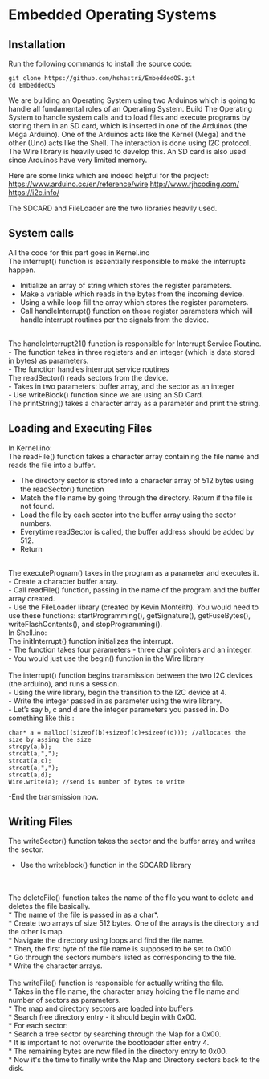 # Embedded Operating Systems

## Installation

Run the following commands to install the source code:

```
git clone https://github.com/hshastri/EmbeddedOS.git
cd EmbeddedOS
```

We are building an Operating System using two Arduinos which is going to handle all fundamental roles of an Operating System. Build The Operating System to handle system calls and to load files and execute programs by storing them in an SD card, which is inserted in one of the Arduinos (the Mega Arduino). One of the Arduinos acts like the Kernel (Mega) and the other (Uno) acts like the Shell. The interaction is done using I2C protocol. The Wire library is heavily used to develop this. An SD card is also used since Arduinos have very limited memory.

Here are some links which are indeed helpful for the project:
https://www.arduino.cc/en/reference/wire
http://www.rjhcoding.com/
https://i2c.info/

The SDCARD and FileLoader are the two libraries heavily used.

## System calls
All the code for this part goes in Kernel.ino </br>
The interrupt() function is essentially responsible to make the interrupts happen. </br>
- Initialize an array of  string which stores the register parameters. </br>
- Make a variable which reads in the bytes from the incoming device. </br>
- Using a while loop fill the array which stores the register parameters. </br>
- Call handleInterrupt() function on those register parameters which will handle interrupt routines per the  signals from the device. </br>
</br>
The handleInterrupt21() function is responsible for Interrupt Service Routine.</br>
- The function takes in three registers and an integer (which is data stored in bytes) as parameters.</br>
- The function handles interrupt service routines </br>
The readSector() reads sectors from the device.</br>
- Takes in two parameters: buffer array, and the sector as an integer </br>
- Use writeBlock() function since we are using an SD Card.</br>
The printString() takes a character array as a parameter and print the string.</br>

## Loading and Executing Files
In Kernel.ino:</br>
The readFile() function takes a character array containing the file name and reads the file into a buffer.</br>
- The directory sector is stored into a character array of 512 bytes using the readSector() function </br>
- Match the file name by going through the directory. Return if the file is not found. </br>
- Load the file by each sector into the buffer array using the sector numbers. </br>
- Everytime readSector is called, the buffer address should be added by 512. </br>
- Return </br>
</br>
The executeProgram() takes in the program as a parameter and executes it. </br>
- Create a character buffer array. </br>
- Call readFile() function, passing in the name of the program and the buffer array created. </br>
- Use the FileLoader library (created by Kevin Monteith). You would need to use these functions: startProgramming(), getSignature(), getFuseBytes(), writeFlashContents(), and stopProgramming(). </br>
In Shell.ino: </br>
The initInterrupt() function initializes the interrupt. </br>
- The function takes four parameters - three char pointers and an integer. </br>
- You would just use the begin() function in the Wire library </br>
</br>
The interrupt() function begins transmission between the two I2C devices (the arduino), and runs a session. </br>
- Using the wire library, begin the transition to the I2C device at 4. </br>
- Write the integer passed in as parameter using the wire library. </br>
- Let’s say b, c and d are the integer parameters you passed in. Do something like this : </br>

 ```
 char* a = malloc((sizeof(b)+sizeof(c)+sizeof(d))); //allocates the size by assing the size
 strcpy(a,b);
 strcat(a,",");
 strcat(a,c);
 strcat(a,",");
 strcat(a,d);
 Wire.write(a); //send is number of bytes to write
```
-End the transmission now. 
</br>
## Writing Files
The writeSector() function takes the sector and the buffer array and writes the sector.</br>
- Use the writeblock() function in the SDCARD library </br>
</br>
</br>
The deleteFile() function takes the name of the file you want to delete and deletes the file basically. </br>
* The name of the file is passed in as a char*. </br>
* Create two arrays of size 512 bytes. One of the arrays is the directory and the other is map. </br>
* Navigate the directory using loops and find the file name. </br>
* Then, the first byte of the file name is supposed to be set to 0x00 </br>
* Go through the sectors numbers listed as corresponding to the file. </br>
* Write the character arrays.
</br>
</br>
The writeFile() function is responsible for actually writing the file. </br>
* Takes in the file name, the character array holding the file name and number of sectors as parameters. </br>
* The map and directory sectors are loaded into buffers. </br>
* Search free directory entry - it should begin with 0x00. </br>
* For each sector: </br>
  * Search a free sector by searching through the Map for a 0x00. </br>
  * It is important to not overwrite the bootloader after entry 4. </br>
  * The remaining bytes are now filed in the directory entry to 0x00. </br>
  * Now it's the time to finally write the Map and Directory sectors back to the disk. </br>

